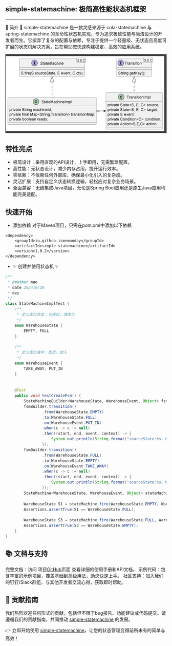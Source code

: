 ## simple-statemachine: 极简高性能状态机框架

<hr/>
🚀 简介 🚀 simple-statemachine 是一款灵感来源于 cola-statemachine 与 spring-statemachine
的革命性状态机实现，专为追求极致性能与简洁设计的开发者而生。它摒弃了复杂的配置与依赖，专注于提供一个轻量级、无状态且高度可扩展的状态机解决方案，旨在帮助您快速构建稳定、高效的应用系统。

![simple-fsm.png](./src/main/resources/png/simple-fsm.png)

## 特性亮点

- 极简设计：采用直观的API设计，上手即用，无需繁琐配置。
- 高性能：无状态设计，减少内存占用，提升运行效率。
- 零依赖：不依赖任何外部库，确保最小化引入的复杂度。
- 灵活扩展：支持自定义状态转换逻辑，轻松应对复杂业务场景。
- 全面兼容：无缝集成Java项目，无论是Spring Boot应用还是原生Java应用均能完美适配。

## 快速开始

- 添加依赖 对于Maven项目，只需在pom.xml中添加以下依赖

```text
<dependency>
    <groupId>io.github.ismemonday</groupId>
    <artifactId>simple-statemachine</artifactId>
    <version>1.0.2</version>
</dependency>
```

- ✨ 创建并使用状态机 ✨

```java
/**
 * @author mao
 * date 2024/6/28
 * des
 */
class StateMachineImplTest {
    /**
     * 定义库位状态：空库位，满库位
     */
    enum WarehouseState {
        EMPTY, FULL
    }

    /**
     * 定义库位事件：取走，放入
     */
    enum WarehouseEvent {
        TAKE_AWAY, PUT_IN
    }


    @Test
    public void testCreateFsm() {
        StateMachineBuilder<WarehouseState, WarehouseEvent, Object> fsmBuilder = StateMachineBuilderFactory.create("库位状态机");
        fsmBuilder.transition()
                .from(WarehouseState.EMPTY)
                .to(WarehouseState.FULL)
                .on(WarehouseEvent.PUT_IN)
                .when(c -> c != null)
                .then((start, end, event, context) -> {
                    System.out.println(String.format("sourceState:%s，targetState：%s,event:%s,context:%s", start, end, event, context));
                });
        fsmBuilder.transition()
                .from(WarehouseState.FULL)
                .to(WarehouseState.EMPTY)
                .on(WarehouseEvent.TAKE_AWAY)
                .when(c -> c != null)
                .then((start, end, event, context) -> {
                    System.out.println(String.format("sourceState:%s，targetState：%s,event:%s,context:%s", start, end, event, context));
                });
        StateMachine<WarehouseState, WarehouseEvent, Object> stateMachine = fsmBuilder.build();

        WarehouseState S1 = stateMachine.fire(WarehouseState.EMPTY, WarehouseEvent.PUT_IN, "context");
        Assertions.assertTrue(S1 == WarehouseState.FULL);

        WarehouseState S3 = stateMachine.fire(WarehouseState.FULL, WarehouseEvent.TAKE_AWAY, "context");
        Assertions.assertTrue(S3 == WarehouseState.EMPTY);
    }
}
```

## 📚 文档与支持

完整文档：访问 项目[GitHub]()页面 查看详细的使用手册和API文档。 示例代码：包含丰富的示例项目，覆盖基础到高级用法，助您快速上手。 社区支持：加入我们的钉钉/Slack群组，与其他开发者交流心得，获取即时帮助。

## 🔧 贡献指南

我们热烈欢迎任何形式的贡献，包括但不限于bug报告、功能建议或代码提交。请遵循我们的贡献指南，共同推动 [simple-statemachine]() 的发展。

👉 立即开始使用 [simple-statemachine]()，让您的状态管理变得前所未有的简单与高效！
